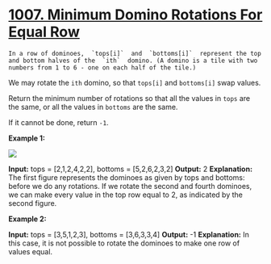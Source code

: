# [1007. Minimum Domino Rotations For Equal Row](https://leetcode.com/problems/minimum-domino-rotations-for-equal-row/)
	In a row of dominoes,  `tops[i]`  and  `bottoms[i]`  represent the top and bottom halves of the  `ith`  domino. (A domino is a tile with two numbers from 1 to 6 - one on each half of the tile.)

We may rotate the  `ith`  domino, so that  `tops[i]`  and  `bottoms[i]`  swap values.

Return the minimum number of rotations so that all the values in  `tops`  are the same, or all the values in  `bottoms`  are the same.

If it cannot be done, return  `-1`.

**Example 1:**

![](https://assets.leetcode.com/uploads/2021/05/14/domino.png)

**Input:** tops = [2,1,2,4,2,2], bottoms = [5,2,6,2,3,2]
**Output:** 2
**Explanation:** 
The first figure represents the dominoes as given by tops and bottoms: before we do any rotations.
If we rotate the second and fourth dominoes, we can make every value in the top row equal to 2, as indicated by the second figure.

**Example 2:**

**Input:** tops = [3,5,1,2,3], bottoms = [3,6,3,3,4]
**Output:** -1
**Explanation:** 
In this case, it is not possible to rotate the dominoes to make one row of values equal.
